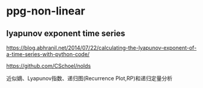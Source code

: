 # ppg-non-linear



## lyapunov exponent time series  


https://blog.abhranil.net/2014/07/22/calculating-the-lyapunov-exponent-of-a-time-series-with-python-code/

https://github.com/CSchoel/nolds

近似嫡、Lyapunov指数、递归图(Recurrence Plot,RP)和递归定量分析
